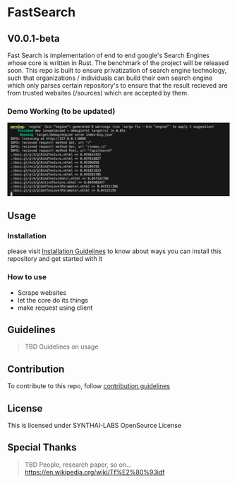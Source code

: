 # FastSearch

## V0.0.1-beta

Fast Search is implementation of end to end google's Search Engines whose core is written in Rust. The benchmark of the project will be released soon. This repo is built to ensure privatization of search engine technology, such that organizations / individuals can build their own search engine which only parses certain repository's to ensure that the result recieved are from trusted websites (/sources) which are accepted by them.

### Demo Working (to be updated)

![demo working](./assets/demo.png)

## Usage

### Installation

please visit [Installation Guidelines](./dev-docs/installation.md) to know about ways you can install this repository and get started with it

### How to use

- Scrape websites
- let the core do its things
- make request using client

## Guidelines

> TBD
> Guidelines on usage

## Contribution

To contribute to this repo, follow [contribution guidelines](./dev-docs/contributionGuidelines.md)

## License

This is licensed under SYNTHAI-LABS OpenSource License

## Special Thanks

> TBD
> People, research paper, so on...
> https://en.wikipedia.org/wiki/Tf%E2%80%93idf
